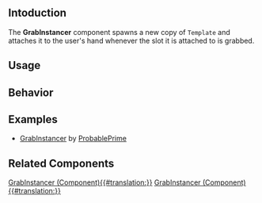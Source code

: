 <languages></languages> <translate>

## Intoduction

The **GrabInstancer** component spawns a new copy of `Template` and
attaches it to the user's hand whenever the slot it is attached to is
grabbed.

## Usage

## Behavior

## Examples

-   [GrabInstancer](https://www.youtube.com/watch?v=QFWU2dZTDvw) by
    [ProbablePrime](User:ProbablePrime "wikilink")

## Related Components

</translate>

[GrabInstancer
(Component){{#translation:}}](Category:Components{{#translation:}} "wikilink")
[GrabInstancer
(Component){{#translation:}}](Category:Components:Transform:Interaction{{#translation:}} "wikilink")